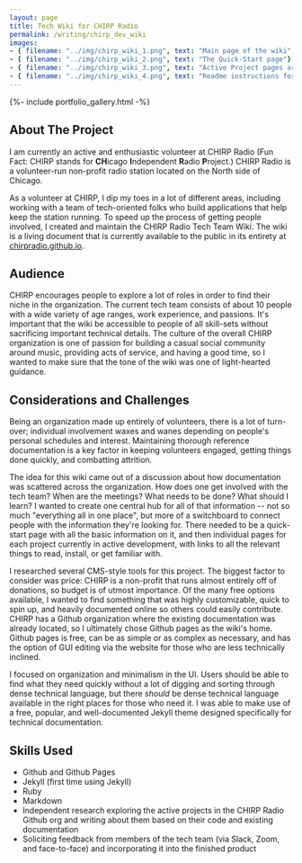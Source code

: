 ```yaml
---
layout: page
title: Tech Wiki for CHIRP Radio
permalink: /writing/chirp_dev_wiki
images:
- { filename: "../img/chirp_wiki_1.png", text: "Main page of the wiki", hero: true}
- { filename: "../img/chirp_wiki_2.png", text: "The Quick-Start page"}
- { filename: "../img/chirp_wiki_3.png", text: "Active Project pages are nested under their own category"}
- { filename: "../img/chirp_wiki_4.png", text: "Readme instructions for contributing to the wiki"}
---
```


{%- include portfolio_gallery.html -%}

## About The Project
I am currently an active and enthusiastic volunteer at CHIRP Radio (Fun Fact: CHIRP stands for **CH**icago **I**ndependent **R**adio **P**roject.) CHIRP Radio is a volunteer-run non-profit radio station located on the North side of Chicago.

As a volunteer at CHIRP, I dip my toes in a lot of different areas, including working with a team of tech-oriented folks who build applications that help keep the station running. To speed up the process of getting people involved, I created and maintain the CHIRP Radio Tech Team Wiki. The wiki is a living document that is currently available to the public in its entirety at [chirpradio.github.io](https://chirpradio.github.io/).

## Audience
CHIRP encourages people to explore a lot of roles in order to find their niche in the organization. The current tech team consists of about 10 people with a wide variety of age ranges, work experience, and passions. It's important that the wiki be accessible to people of all skill-sets without sacrificing important technical details. The culture of the overall CHIRP organization is one of passion for building a casual social community around music, providing acts of service, and having a good time, so I wanted to make sure that the tone of the wiki was one of light-hearted guidance.

## Considerations and Challenges
Being an organization made up entirely of volunteers, there is a lot of turn-over; individual involvement waxes and wanes depending on people's personal schedules and interest. Maintaining thorough reference documentation is a key factor in keeping volunteers engaged, getting things done quickly, and combatting attrition.

The idea for this wiki came out of a discussion about how documentation was scattered across the organization. How does one get involved with the tech team? When are the meetings? What needs to be done? What should I learn? I wanted to create one central hub for all of that information -- not so much "everything all in one place", but more of a switchboard to connect people with the information they're looking for. There needed to be a quick-start page with all the basic information on it, and then individual pages for each project currently in active development, with links to all the relevant things to read, install, or get familiar with.

I researched several CMS-style tools for this project. The biggest factor to consider was price: CHIRP is a non-profit that runs almost entirely off of donations, so budget is of utmost importance. Of the many free options available, I wanted to find something that was highly customizable, quick to spin up, and heavily documented online so others could easily contribute. CHIRP has a Github organization where the existing documentation was already located, so I ultimately chose Github pages as the wiki's home. Github pages is free, can be as simple or as complex as necessary, and has the option of GUI editing via the website for those who are less technically inclined.

I focused on organization and minimalism in the UI. Users should be able to find what they need quickly without a lot of digging and sorting through dense technical language, but there _should_ be dense technical language available in the right places for those who need it. I was able to make use of a free, popular, and well-documented Jekyll theme designed specifically for technical documentation.

## Skills Used
* Github and Github Pages
* Jekyll (first time using Jekyll)
* Ruby
* Markdown
* Independent research exploring the active projects in the CHIRP Radio Github org and writing about them based on their code and existing documentation
* Soliciting feedback from members of the tech team (via Slack, Zoom, and face-to-face) and incorporating it into the finished product